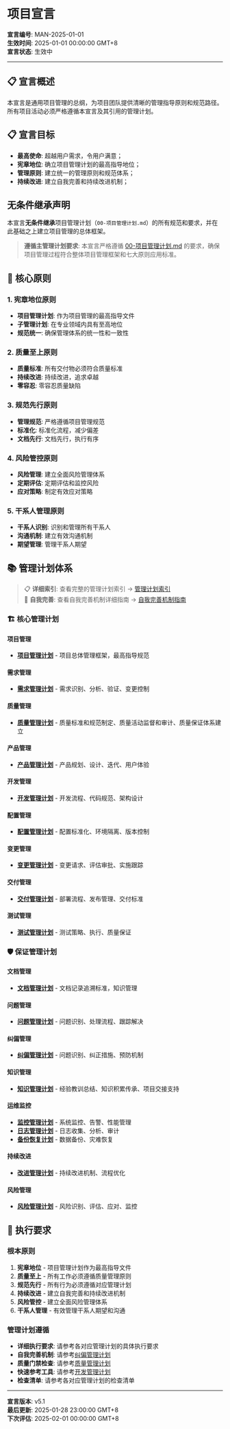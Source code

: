 # 项目宣言

**宣言编号**: MAN-2025-01-01  
**生效时间**: 2025-01-01 00:00:00 GMT+8  
**宣言状态**: 生效中  

---

## 📋 宣言概述

本宣言是通用项目管理的总纲，为项目团队提供清晰的管理指导原则和规范路径。所有项目活动必须严格遵循本宣言及其引用的管理计划。

## 📋 宣言目标
- **最高使命**: 超越用户需求，令用户满意；
- **宪章地位**: 确立项目管理计划的最高指导地位；
- **管理原则**: 建立统一的管理原则和规范体系；
- **持续改进**: 建立自我完善和持续改进机制；

## 无条件继承声明

本宣言**无条件继承**项目管理计划（`00-项目管理计划.md`）的所有规范和要求，并在此基础之上建立项目管理的总体框架。

> **遵循主管理计划要求**: 本宣言严格遵循 [00-项目管理计划.md](00-项目管理计划.md) 的要求，确保项目管理过程符合整体项目管理框架和七大原则应用标准。


## 🎯 核心原则

### 1. 宪章地位原则
- **项目管理计划**: 作为项目管理的最高指导文件
- **子管理计划**: 在专业领域内具有至高地位
- **规范统一**: 确保管理体系的统一性和一致性

### 2. 质量至上原则
- **质量标准**: 所有交付物必须符合质量标准
- **持续改进**: 持续改进，追求卓越
- **零容忍**: 零容忍质量缺陷

### 3. 规范先行原则
- **管理规范**: 严格遵循项目管理规范
- **标准化**: 标准化流程，减少偏差
- **文档先行**: 文档先行，执行有序

### 4. 风险管控原则
- **风险管理**: 建立全面风险管理体系
- **定期评估**: 定期评估和监控风险
- **应对策略**: 制定有效应对策略

### 5. 干系人管理原则
- **干系人识别**: 识别和管理所有干系人
- **沟通机制**: 建立有效沟通机制
- **期望管理**: 管理干系人期望

## 📚 管理计划体系

> 📋 **详细索引**: 查看完整的管理计划索引 → [管理计划索引](../document-management/管理计划索引.md)  
> 🔧 **自我完善**: 查看自我完善机制详细指南 → [自我完善机制指南](../document-management/自我完善机制指南.md)

### 🏗️ 核心管理计划

#### 项目管理
- **[项目管理计划](./00-项目管理计划.md)** - 项目总体管理框架，最高指导规范

#### 需求管理
- **[需求管理计划](./01-需求管理计划.md)** - 需求识别、分析、验证、变更控制

#### 质量管理
- **[质量管理计划](./02-质量管理计划.md)** - 质量标准和规范制定、质量活动监督和审计、质量保证体系建立

#### 产品管理
- **[产品管理计划](./03-产品管理计划.md)** - 产品规划、设计、迭代、用户体验

#### 开发管理
- **[开发管理计划](./04-开发管理计划.md)** - 开发流程、代码规范、架构设计

#### 配置管理
- **[配置管理计划](./05-配置管理计划.md)** - 配置标准化、环境隔离、版本控制

#### 变更管理
- **[变更管理计划](./06-变更管理计划.md)** - 变更请求、评估审批、实施跟踪

#### 交付管理
- **[交付管理计划](./07-交付管理计划.md)** - 部署流程、发布管理、交付标准

#### 测试管理
- **[测试管理计划](./08-测试管理计划.md)** - 测试策略、执行、质量保证

### 🛡️ 保证管理计划

#### 文档管理
- **[文档管理计划](./09-文档管理计划.md)** - 文档记录追溯标准，知识管理

#### 问题管理
- **[问题管理计划](./10-问题管理计划.md)** - 问题识别、处理流程、跟踪解决

#### 纠偏管理
- **[纠偏管理计划](./11-纠偏管理计划.md)** - 问题识别、纠正措施、预防机制

#### 知识管理
- **[知识管理计划](./12-知识管理计划.md)** - 经验教训总结、知识积累传承、项目交接支持

#### 运维监控
- **[监控管理计划](./13-监控管理计划.md)** - 系统监控、告警、性能管理
- **[日志管理计划](./14-日志管理计划.md)** - 日志收集、分析、审计
- **[备份恢复计划](./15-备份恢复计划.md)** - 数据备份、灾难恢复

#### 持续改进
- **[改进管理计划](./16-改进管理计划.md)** - 持续改进机制、流程优化

#### 风险管理
- **[风险管理计划](./17-风险管理计划.md)** - 风险识别、评估、应对、监控

## 🚀 执行要求

### 根本原则
1. **宪章地位** - 项目管理计划作为最高指导文件
2. **质量至上** - 所有工作必须遵循质量管理原则
3. **规范先行** - 所有行为必须遵循对应管理计划
4. **持续改进** - 建立自我完善和持续改进机制
5. **风险管控** - 建立全面风险管理体系
6. **干系人管理** - 有效管理干系人期望和沟通

### 管理计划遵循
- **详细执行要求**: 请参考各对应管理计划的具体执行要求
- **自我完善机制**: 请参考[纠偏管理计划](./11-纠偏管理计划.md)
- **质量门禁检查**: 请参考[质量管理计划](./02-质量管理计划.md)
- **快速参考工具**: 请参考[开发管理计划](./04-开发管理计划.md)
- **检查清单**: 请参考各对应管理计划的检查清单

---

**宣言版本**: v5.1  
**最后更新**: 2025-01-28 23:00:00 GMT+8  
**下次评估**: 2025-02-01 00:00:00 GMT+8

